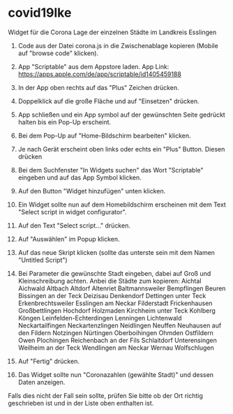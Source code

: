 # covid19lke
Widget für die Corona Lage der einzelnen Städte im Landkreis Esslingen

1. Code aus der Datei corona.js in die Zwischenablage kopieren (Mobile auf "browse code" klicken).
2. App "Scriptable" aus dem Appstore laden. App Link: https://apps.apple.com/de/app/scriptable/id1405459188
3. In der App oben rechts auf das "Plus" Zeichen drücken.
4. Doppelklick auf die große Fläche und auf "Einsetzen" drücken.
5. App schließen und ein App symbol auf der gewünschten Seite gedrückt halten bis ein Pop-Up erscheint.
6. Bei dem Pop-Up auf "Home-Bildschirm bearbeiten" klicken.
7. Je nach Gerät erscheint oben links oder echts ein "Plus" Button. Diesen drücken
8. Bei dem Suchfenster "In Widgets suchen" das Wort "Scriptable" eingeben und auf das App Symbol klicken.
9. Auf den Button "Widget hinzufügen" unten klicken.
10. Ein Widget sollte nun auf dem Homebildschirm erscheinen mit dem Text "Select script in widget configurator".
11. Auf den Text "Select script..." drücken.
12. Auf "Auswählen" im Popup klicken.
13. Auf das neue Skript klicken (sollte das unterste sein mit dem Namen "Untitled Script")
14. Bei Parameter die gewünschte Stadt eingeben, dabei auf Groß und Kleinschreibung achten. Anbei die Städte zum kopieren:
      Aichtal
      Aichwald
      Altbach
      Altdorf
      Altenriet
      Baltmannsweiler
      Bempflingen
      Beuren
      Bissingen an der Teck
      Deizisau
      Denkendorf
      Dettingen unter Teck
      Erkenbrechtsweiler
      Esslingen am Neckar
      Filderstadt
      Frickenhausen
      Großbettlingen
      Hochdorf
      Holzmaden
      Kirchheim unter Teck
      Kohlberg
      Köngen
      Leinfelden-Echterdingen
      Lenningen
      Lichtenwald
      Neckartailfingen
      Neckartenzlingen
      Neidlingen
      Neuffen
      Neuhausen auf den Fildern
      Notzingen
      Nürtingen
      Oberboihingen
      Ohmden
      Ostfildern
      Owen
      Plochingen
      Reichenbach an der Fils
      Schlaitdorf
      Unterensingen
      Weilheim an der Teck
      Wendlingen am Neckar
      Wernau
      Wolfschlugen
      
15. Auf "Fertig" drücken.
16. Das Widget sollte nun "Coronazahlen (gewählte Stadt)" und dessen Daten anzeigen.

Falls dies nicht der Fall sein sollte, prüfen Sie bitte ob der Ort richtig geschrieben ist und in der Liste oben enthalten ist.

